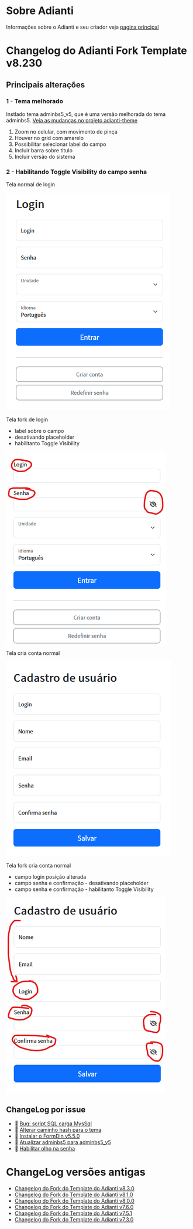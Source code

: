 # Sobre Adianti
Informações sobre o Adianti e seu criador veja  [pagina principal](../README.md)

# Changelog do Adianti Fork Template v8.230

## Principais alterações

### 1 - Tema melhorado
Instlado tema adminbs5_v5, que é uma versão melhorada do tema adminbs5. [Veja as mudanças no projeto adianti-theme](https://github.com/bjverde/adianti-theme/blob/master/documents/template/adminbs5_v5.md)
1. Zoom no celular, com movimento de pinça
1. Houver no grid com amarelo
1. Possibilitar selecionar label do campo
1. Incluir barra sobre titulo
1. Incluir versão do sistema


### 2 - Habilitando Toggle Visibility do campo senha
Tela normal de login

![login normal](img/template_80_login_normal.png)

Tela fork de login
* label sobre o campo
* desativando placeholder
* habilitanto Toggle Visibility

![login fork](img/template_80_login_fork.png)


Tela cria conta normal

![criar conta normal](img/template_800_criar_conta_normal.png)

Tela fork cria conta normal
* campo login posição alterada
* campo senha e confirmação - desativando placeholder
* campo senha e confirmação - habilitanto Toggle Visibility

![criar conta fork](img/template_800_criar_conta_fork.png)

## ChangeLog por issue
* :bug: [Bug: script SQL carga MysSql](https://github.com/bjverde/adianti-fork-template/issues/79)
* :hammer: [Alterar caminho hash para o tema](https://github.com/bjverde/adianti-fork-template/issues/78)
* :hammer: [Instalar o FormDin v5.5.0](https://github.com/bjverde/adianti-fork-template/issues/77)
* :hammer: [Atualizar adminbs5 para adminbs5_v5](https://github.com/bjverde/adianti-fork-template/issues/76)
* :hammer: [Habilitar olho na senha](https://github.com/bjverde/adianti-fork-template/issues/75)

# ChangeLog versões antigas
* [Changelog do Fork do Template do Adianti v8.3.0](changelog_fork_v8.3.0.md)
* [Changelog do Fork do Template do Adianti v8.1.0](changelog_fork_v8.1.0.md)
* [Changelog do Fork do Template do Adianti v8.0.0](changelog_fork_v8.0.0.md)
* [Changelog do Fork do Template do Adianti v7.6.0](changelog_fork_v7.6.0.md)
* [Changelog do Fork do Template do Adianti v7.5.1](changelog_fork_v7.5.1.md)
* [Changelog do Fork do Template do Adianti v7.3.0](changelog_fork_v7.3.0.md)